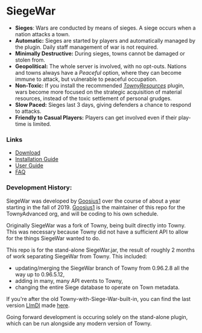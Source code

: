 # SiegeWar
* **Sieges**: Wars are conducted by means of sieges. A siege occurs when a nation attacks a town.
* **Automatic:** Sieges are started by players and automatically managed by the plugin. Daily staff management of war is not required.
* **Minimally Destructive:** During sieges, towns cannot be damaged or stolen from.
* **Geopolitical:** The whole server is involved, with no opt-outs. Nations and towns always have a *Peaceful* option, where they can become immune to attack, but vulnerable to peaceful occupation.
* **Non-Toxic:** If you install the recommended [*TownyResources*](https://github.com/TownyAdvanced/TownyResources) plugin, wars become more focused on the strategic acquisition of material resources, instead of the toxic settlement of personal grudges.
* **Slow Paced:** Sieges last 3 days, giving defenders a chance to respond to attacks.
* **Friendly to Casual Players:** Players can get involved even if their play-time is limited.
### Links
* [Download](https://github.com/TownyAdvanced/SiegeWar/releases)
* [Installation Guide](https://github.com/TownyAdvanced/SiegeWar/wiki/Siege-War-Installation)
* [User Guide](https://github.com/TownyAdvanced/SiegeWar/wiki/Siege-War-User-Guide)
* [FAQ](https://github.com/TownyAdvanced/SiegeWar/wiki/Siege-War-FAQ)
### Development History:
SiegeWar was developed by [Goosius1](https://github.com/Goosius1) over the course of about a year starting in the fall of 2019. [Goosius1](https://github.com/Goosius1) is the maintainer of this repo for the TownyAdvanced org, and will be coding to his own schedule.
 
Originally SiegeWar was a fork of Towny, being built directly into Towny. This was necessary because Towny did not have a sufficient API to allow for the things SiegeWar wanted to do.

This repo is for the stand-alone SiegeWar.jar, the result of roughly 2 months of work separating SiegeWar from Towny. This included:
  - updating/merging the SiegeWar branch of Towny from 0.96.2.8 all the way up to 0.96.5.12,
  - adding in many, many API events to Towny,
  - changing the entire Siege database to operate on Town metadata.

If you're after the old Towny-with-Siege-War-built-in, you can find the last version [LlmDl](https://github.com/LlmDl) made [here](https://github.com/TownyAdvanced/Towny/files/5766604/Towny-SeigeWar-0.96.5.12-SNAPSHOT%2B512690a.jar.zip). 

Going forward development is occuring solely on the stand-alone plugin, which can be run alongside any modern version of Towny.
